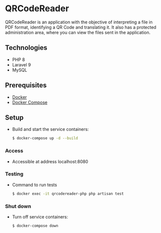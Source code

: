 # QRCodeReader

QRCodeReader is an application with the objective of interpreting a file in PDF format, identifying a QR Code and translating it.
It also has a protected administration area, where you can view the files sent in the application.

## Technologies
* PHP 8
* Laravel 9
* MySQL

## Prerequisites
* [Docker](https://www.docker.com/community-edition)
* [Docker Compose](https://docs.docker.com/compose/install)

## Setup
* Build and start the service containers:

    ```sh
    $ docker-compose up -d --build
    ```

### Access
* Accessible at address localhost:8080

### Testing
* Command to run tests

    ```sh
    $ docker exec -it qrcodereader-php php artisan test
    ```

### Shut down
* Turn off service containers:

    ```sh
    $ docker-compose down
    ```